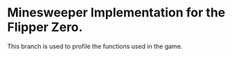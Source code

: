# Minesweeper Implementation for the Flipper Zero.
This branch is used to profile the functions used in the game.